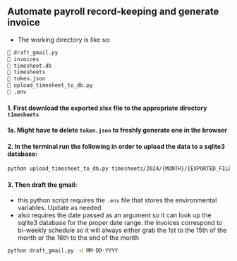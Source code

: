 ## Automate payroll record-keeping and generate invoice

- The working directory is like so:

```bash
 draft_gmail.py
 invoices
 timesheet.db
 timesheets
 token.json
 upload_timesheet_to_db.py
 .env
```

#### 1. First download the exported xlsx file to the appropriate directory `timesheets`
#### 1a. Might have to delete `token.json` to freshly generate one in the browser

#### 2. In the terminal run the following in order to upload the data to a sqlite3 database:

```bash
python upload_timesheet_to_db.py timesheets/2024/{MONTH}/{EXPORTED_FILE_NAME}
```

#### 3. Then draft the gmail:
- this python script requires the `.env` file that stores the environmental variables. Update as needed.
- also requires the date passed as an argument so it can look up the sqlite3 database for the proper date range. the invoices correspond to bi-weekly schedule so it will always either grab the 1st to the 15th of the month or the 16th to the end of the month

```bash
python draft_gmail.py -d MM-DD-YYYY
```

